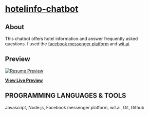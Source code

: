 # [hotelinfo-chatbot](http://m.me/1064445920364706)

## About

This chatbot offers hotel information and answer frequently asked questions. I used the [facebook messenger platform](https://messenger.fb.com/) and [wit.ai](https://wit.ai/).

## Preview

[![Resume Preview](img/sample.jpg)](http://m.me/1064445920364706)

**[View Live Preview](http://m.me/1064445920364706)**

## PROGRAMMING LANGUAGES & TOOLS

Javascript, Node.js, Facebook messenger platform, wit.ai, Git, Github